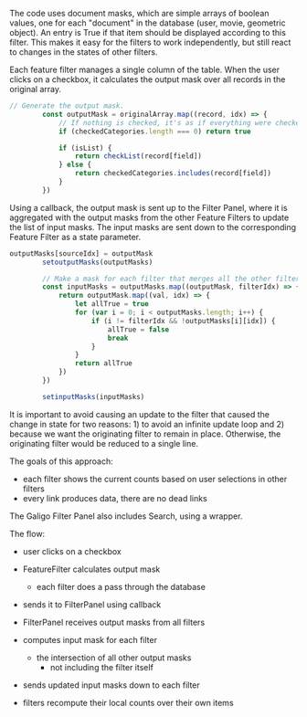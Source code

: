 The code uses document masks, which are simple arrays of boolean values, one for each "document" in the database (user, movie, geometric object).  An entry is True if that item should be displayed according to this filter.  This makes it easy for the filters to work independently, but still react to changes in the states of other filters.

Each feature filter manages a single column of the table.  When the user clicks on a checkbox, it calculates the output mask over all records in the original array.  

```jsx
// Generate the output mask.
		const outputMask = originalArray.map((record, idx) => {
			// If nothing is checked, it's as if everything were checked.
			if (checkedCategories.length === 0) return true

			if (isList) {
				return checkList(record[field])
			} else {
				return checkedCategories.includes(record[field])
			}
		})
```

Using a callback, the output mask is sent up to the Filter Panel, where it is aggregated with the output masks from the other Feature Filters to update the list of input masks.  The input masks are sent down to the corresponding Feature Filter as a state parameter.

```jsx
outputMasks[sourceIdx] = outputMask
		setoutputMasks(outputMasks)

		// Make a mask for each filter that merges all the other filter masks.
		const inputMasks = outputMasks.map((outputMask, filterIdx) => {
			return outputMask.map((val, idx) => {
				let allTrue = true
				for (var i = 0; i < outputMasks.length; i++) {
					if (i != filterIdx && !outputMasks[i][idx]) {
						allTrue = false
						break
					}
				}
				return allTrue
			})
		})

		setinputMasks(inputMasks)
```

It is important to avoid causing an update to the filter that caused the change in state for two reasons:  1) to avoid an infinite update loop and 2) because we want the originating filter to remain in place.  Otherwise, the originating filter would be reduced to a single line.

The goals of this approach:

- each filter shows the current counts based on user selections in other filters
- every link produces data, there are no dead links

The Galigo Filter Panel also includes Search, using a wrapper.

The flow:

- user clicks on a checkbox
- FeatureFilter calculates output mask
    - each filter does a pass through the database
- sends it to FilterPanel using callback
- FilterPanel receives output masks from all filters
- computes input mask for each filter
    - the intersection of all other output masks
        - not including the filter itself

- sends updated input masks down to each filter
- filters recompute their local counts over their own items
